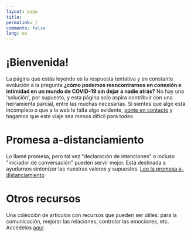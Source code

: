 ```yaml
---
layout: page
title:
permalink: /
comments: false
lang: es
---
```


# ¡Bienvenida!

La página que estás leyendo es la respuesta tentativa y en constante evolución a la pregunta **¿cómo podemos reencontrarnos en conexión e intimidad en un mundo de COVID-19 sin dejar a nadie atrás?** No hay una 'solución', por supuesto, y esta página solo aspira contribuir con una herramienta parcial, entre las muchas necesarias.
Si sientes que algo está incompleto o que a la web le falta algo evidente, [ponte en contacto]({{site.baseurl}}/contact) y hagamos que este viaje sea menos difícil para todes.

# Promesa a-distanciamiento

Lo llamé promesa, pero tal vez "declaración de intenciones" o incluso "iniciador de conversación" pueden servir mejor. Está destinada a ayudarnos sintonizar las nuestras valores y supuestos.
<a class="btn btn-primary btn-lg" href="{{site.baseurl}}/pledge">Lee la promesa a-distanciamiento</a>


# Otros recursos
Una colección de artículos con recursos que pueden ser útiles: para la comunicación, mejorar las relaciones, controlar las emociones, etc. Accédelos <a class="btn btn-primary btn-sm" href="{{site.baseurl}}/resources">aquí</a>